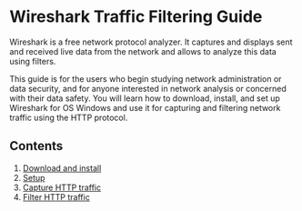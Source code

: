 # **Wireshark Traffic Filtering Guide**

Wireshark is a free network protocol analyzer. It captures and displays sent and received live data from the network and allows to analyze this data using filters.

This guide is for the users who begin studying network administration or data security, and for anyone interested in network analysis or concerned with their data safety. You will learn how to download, install, and set up Wireshark for OS Windows and use it for capturing and filtering network traffic using the HTTP protocol.


## Contents

1. [Download and install](/contents/Download_and_install)
2. [Setup](/contents/Setup)
3. [Capture HTTP traffic](/contents/Capture_HTTP_traffic)
4. [Filter HTTP traffic](/contents/Filter_HTTP_traffic)